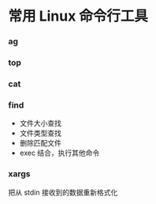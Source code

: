 # 常用 Linux 命令行工具

### ag 

### top 

### cat 

### find 
- 文件大小查找
- 文件类型查找
- 删除匹配文件
- exec 结合，执行其他命令

### xargs 
把从 stdin 接收到的数据重新格式化

